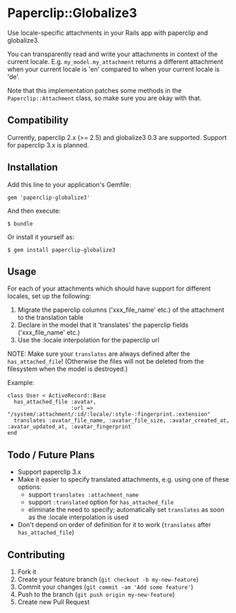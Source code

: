 # Paperclip::Globalize3

Use locale-specific attachments in your Rails app with paperclip and globalize3.

You can transparently read and write your attachments in context of the current locale. E.g. `my_model.my_attachment` returns a different attachment when your current locale is 'en' compared to when your current locale is 'de'.

Note that this implementation patches some methods in the `Paperclip::Attachment` class, so make sure you are okay with that.

## Compatibility

Currently, paperclip 2.x (>= 2.5) and globalize3 0.3 are supported. Support for paperclip 3.x is planned.

## Installation

Add this line to your application's Gemfile:

    gem 'paperclip-globalize3'

And then execute:

    $ bundle

Or install it yourself as:

    $ gem install paperclip-globalize3

## Usage

For each of your attachments which should have support for different locales, set up the following:

1. Migrate the paperclip columns ('xxx_file_name' etc.) of the attachment to the translation table
2. Declare in the model that it 'translates' the paperclip fields ('xxx_file_name' etc.)
3. Use the :locale interpolation for the paperclip url

NOTE: Make sure your `translates` are always defined after the `has_attached_file`! (Otherwise the files will not be deleted from the filesystem when the model is destroyed.)

Example:

    class User < ActiveRecord::Base
      has_attached_file :avatar,
                        :url => "/system/:attachment/:id/:locale/:style-:fingerprint.:extension"
      translates :avatar_file_name, :avatar_file_size, :avatar_created_at, :avatar_updated_at, :avatar_fingerprint
    end

## Todo / Future Plans

* Support paperclip 3.x
* Make it easier to specify translated attachments, e.g. using one of these options:
  * support `translates :attachment_name`
  * support `:translated` option for `has_attached_file`
  * eliminate the need to specify; automatically set `translates` as soon as the :locale interpolation is used
* Don't depend on order of definition for it to work (`translates` after `has_attached_file`)

## Contributing

1. Fork it
2. Create your feature branch (`git checkout -b my-new-feature`)
3. Commit your changes (`git commit -am 'Add some feature'`)
4. Push to the branch (`git push origin my-new-feature`)
5. Create new Pull Request
